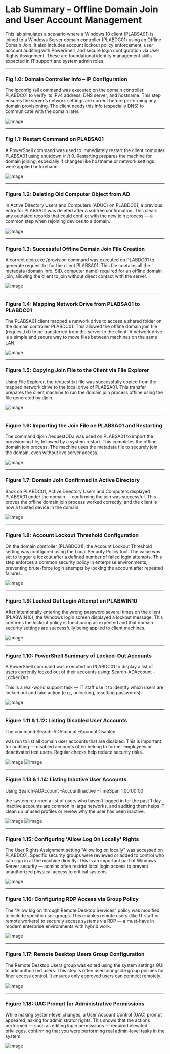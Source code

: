 # Lab Summary – Offline Domain Join and User Account Management

This lab simulates a scenario where a Windows 10 client (PLABSA01) is joined to a Windows Server domain controller (PLABDC01) using an Offline Domain Join. It also includes account lockout policy enforcement, user account auditing with PowerShell, and secure login configuration via User Rights Assignment. These are foundational identity management skills expected in IT support and system admin roles.

---
### **Fig 1.0: Domain Controller Info – IP Configuration**
The ipconfig /all command was executed on the domain controller PLABDC01 to verify its IPv4 address, DNS server, and hostname.
This step ensures the server’s network settings are correct before performing any domain provisioning. The client needs this info (especially DNS) to communicate with the domain later.

![Image](https://github.com/user-attachments/assets/969f82a3-4259-4b40-9adf-4c1f31f5203b)

---
### **Fig 1.1: Restart Command on PLABSA01**
A PowerShell command was used to immediately restart the client computer PLABSA01 using shutdown /r /t 0.
Restarting prepares the machine for domain joining, especially if changes like hostname or network settings were applied beforehand.

![image](https://github.com/user-attachments/assets/0a952993-4cd8-4ab0-acfd-58cef8045323)

---
### **Figure 1.2: Deleting Old Computer Object from AD**
In Active Directory Users and Computers (ADUC) on PLABDC01, a previous entry for PLABSA01 was deleted after a subtree confirmation.
This clears any outdated records that could conflict with the new join process — a common step when rejoining devices to a domain.

![image](https://github.com/user-attachments/assets/1caf1a26-bf9d-4a75-ac96-163ff8f5ce32)

---
### **Figure 1.3: Successful Offline Domain Join File Creation**
A correct djoin.exe /provision command was executed on PLABDC01 to generate request.txt for the client PLABSA01.
This file contains all the metadata (domain info, SID, computer name) required for an offline domain join, allowing the client to join without direct contact with the server.

![image](https://github.com/user-attachments/assets/512205e7-e897-466a-bf94-be89d9ed8cf6)

---
### **Figure 1.4: Mapping Network Drive from PLABSA01 to PLABDC01**
The PLABSA01 client mapped a network drive to access a shared folder on the domain controller PLABDC01.
This allowed the offline domain join file (request.txt) to be transferred from the server to the client. A network drive is a simple and secure way to move files between machines on the same LAN.

![image](https://github.com/user-attachments/assets/08451ec4-443d-46e2-9037-19a17e24895b)

---
### **Figure 1.5: Copying Join File to the Client via File Explorer**
Using File Explorer, the request.txt file was successfully copied from the mapped network drive to the local drive of PLABSA01.
 This transfer prepares the client machine to run the domain join process offline using the file generated by djoin.
 
![image](https://github.com/user-attachments/assets/b366574f-28e0-40f4-94d4-b11edd5eed9b)

---
### **Figure 1.6: Importing the Join File on PLABSA01 and Restarting**
The command djoin /requestODJ was used on PLABSA01 to import the provisioning file, followed by a system restart.
This completes the offline domain join process. The machine uses the metadata file to securely join the domain, even without live server access.

![image](https://github.com/user-attachments/assets/4f2127fc-a016-4cc2-9c5f-185ad92071e8)

---
### **Figure 1.7: Domain Join Confirmed in Active Directory**
Back on PLABDC01, Active Directory Users and Computers displayed PLABSA01 under the domain — confirming the join was successful.
This proves the offline domain join process worked correctly, and the client is now a trusted device in the domain.

![image](https://github.com/user-attachments/assets/c8309574-baf0-45be-8664-6f2d5e460d95)

---
### **Figure 1.8: Account Lockout Threshold Configuration**
On the domain controller (PLABDC01), the Account Lockout Threshold setting was configured using the Local Security Policy tool. The value was set to trigger a lockout after a defined number of failed login attempts.
This step enforces a common security policy in enterprise environments, preventing brute-force login attempts by locking the account after repeated failures.

![image](https://github.com/user-attachments/assets/88534430-9dc8-4ffc-bb9d-f3a10bd0383e)

---
### **Figure 1.9: Locked Out Login Attempt on PLABWIN10**
After intentionally entering the wrong password several times on the client (PLABWIN10), the Windows login screen displayed a lockout message.
This confirms the lockout policy is functioning as expected and that domain security settings are successfully being applied to client machines.

![image](https://github.com/user-attachments/assets/2771295c-afa9-4346-a61a-b167ee9e30a6)

---
### **Figure 1.10: PowerShell Summary of Locked-Out Accounts**
A PowerShell command was executed on PLABDC01 to display a list of users currently locked out of their accounts using:
Search-ADAccount -LockedOut

This is a real-world support task — IT staff use it to identify which users are locked out and take action (e.g., unlocking, resetting passwords).

![image](https://github.com/user-attachments/assets/9fd06d2d-10f8-4b9a-9696-1c46ac7a0a9a)

---
### **Figure 1.11 & 1.12: Listing Disabled User Accounts**
The command:Search-ADAccount -AccountDisabled

was run to list all domain user accounts that are disabled.
This is important for auditing — disabled accounts often belong to former employees or deactivated test users. Regular checks help reduce security risks.

![image](https://github.com/user-attachments/assets/e77c6e80-e81d-4ece-a815-f08e2de0c2d2)
![image](https://github.com/user-attachments/assets/37ed5862-daef-4dd1-ba86-fe5151e865a4)

---
### **Figure 1.13 & 1.14: Listing Inactive User Accounts**
Using:Search-ADAccount -AccountInactive -TimeSpan 1.00:00:00

the system returned a list of users who haven’t logged in for the past 1 day.
Inactive accounts are common in large networks, and auditing them helps IT clean up unused profiles or review why the user has been inactive.

![image](https://github.com/user-attachments/assets/3520bcc8-9c8c-4dab-b7d1-e133b4361594)
![image](https://github.com/user-attachments/assets/54be3d95-c8e6-434e-a343-d03e48f42ab1)

---
### **Figure 1.15: Configuring 'Allow Log On Locally' Rights**
The User Rights Assignment setting "Allow log on locally" was accessed on PLABDC01. Specific security groups were reviewed or added to control who can sign in at the machine directly.
This is an important part of Windows Server security — admins often restrict local login access to prevent unauthorized physical access to critical systems.

![image](https://github.com/user-attachments/assets/e28210f8-1a10-4ac4-a7be-d96ec8aba1a3)

---
### **Figure 1.16: Configuring RDP Access via Group Policy**
The "Allow log on through Remote Desktop Services" policy was modified to include specific user groups.
This enables remote users (like IT staff or remote workers) to securely access systems via RDP — a must-have in modern enterprise environments with hybrid work.

![image](https://github.com/user-attachments/assets/72fb4ff9-fbf8-40be-9f12-887d916bc919)

---
### **Figure 1.17: Remote Desktop Users Group Configuration**
The Remote Desktop Users group was edited using the system settings GUI to add authorized users.
This step is often used alongside group policies for finer access control. It ensures only approved users can connect remotely.

![image](https://github.com/user-attachments/assets/8df4ea2a-ea9e-4495-9075-1119a018c5ab)

---
### **Figure 1.18: UAC Prompt for Administrative Permissions**
While making system-level changes, a User Account Control (UAC) prompt appeared, asking for administrator rights.
This shows that the actions performed — such as editing login permissions — required elevated privileges, confirming that you were performing real admin-level tasks in the system.

![image](https://github.com/user-attachments/assets/1eae7f58-baf0-419a-844c-4fba70503c06)
